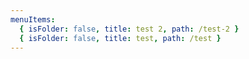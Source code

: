 ```yaml
---
menuItems:
  { isFolder: false, title: test 2, path: /test-2 }
  { isFolder: false, title: test, path: /test }
---
```


